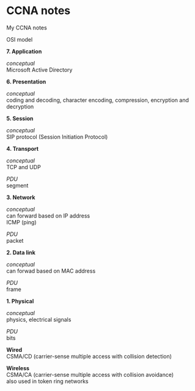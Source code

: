 # CCNA notes
My CCNA notes

OSI model  

**7. Application**  

*conceptual*  
Microsoft Active Directory  

**6. Presentation**  

*conceptual*  
coding and decoding, character encoding, compression, encryption and decryption  

**5. Session**  

*conceptual*  
SIP protocol (Session Initiation Protocol)  

**4. Transport**  

*conceptual*  
TCP and UDP  

*PDU*  
segment

**3. Network**  

*conceptual*  
can forward based on IP address  
ICMP (ping)  

*PDU*  
packet

**2. Data link**  

*conceptual*  
can forwad based on MAC address  

*PDU*  
frame

**1. Physical**  

*conceptual*  
physics, electrical signals  

*PDU*  
bits


**Wired**  
CSMA/CD (carrier-sense multiple access with collision detection)  

**Wireless**  
CSMA/CA (carrier-sense multiple access with collision avoidance)  
also used in token ring networks  
